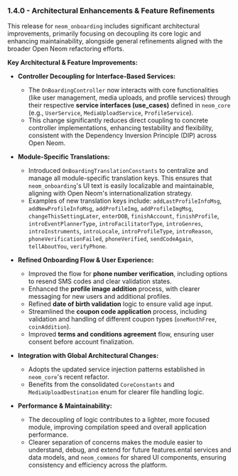 ### 1.4.0 - Architectural Enhancements & Feature Refinements

This release for `neom_onboarding` includes significant architectural improvements, primarily focusing on decoupling its core logic and enhancing maintainability, alongside general refinements aligned with the broader Open Neom refactoring efforts.

**Key Architectural & Feature Improvements:**

* **Controller Decoupling for Interface-Based Services:**
    * The `OnBoardingController` now interacts with core functionalities (like user management, media uploads, and profile services) through their respective **service interfaces (use_cases)** defined in `neom_core` (e.g., `UserService`, `MediaUploadService`, `ProfileService`).
    * This change significantly reduces direct coupling to concrete controller implementations, enhancing testability and flexibility, consistent with the Dependency Inversion Principle (DIP) across Open Neom.

* **Module-Specific Translations:**
    * Introduced `OnBoardingTranslationConstants` to centralize and manage all module-specific translation keys. This ensures that `neom_onboarding`'s UI text is easily localizable and maintainable, aligning with Open Neom's internationalization strategy.
    * Examples of new translation keys include: `addLastProfileInfoMsg`, `addNewProfileInfoMsg`, `addProfileImg`, `addProfileImgMsg`, `changeThisSettingLater`, `enterDOB`, `finishAccount`, `finishProfile`, `introEventPlannerType`, `introFacilitatorType`, `introGenres`, `introInstruments`, `introLocale`, `introProfileType`, `introReason`, `phoneVerificationFailed`, `phoneVerified`, `sendCodeAgain`, `tellAboutYou`, `verifyPhone`.

* **Refined Onboarding Flow & User Experience:**
    * Improved the flow for **phone number verification**, including options to resend SMS codes and clear validation states.
    * Enhanced the **profile image addition** process, with clearer messaging for new users and additional profiles.
    * Refined **date of birth validation** logic to ensure valid age input.
    * Streamlined the **coupon code application** process, including validation and handling of different coupon types (`oneMonthFree`, `coinAddition`).
    * Improved **terms and conditions agreement** flow, ensuring user consent before account finalization.

* **Integration with Global Architectural Changes:**
    * Adopts the updated service injection patterns established in `neom_core`'s recent refactor.
    * Benefits from the consolidated `CoreConstants` and `MediaUploadDestination` enum for clearer file handling logic.

* **Performance & Maintainability:**
    * The decoupling of logic contributes to a lighter, more focused module, improving compilation speed and overall application performance.
    * Clearer separation of concerns makes the module easier to understand, debug, and extend for future features.ental services and data models, and `neom_commons` for shared UI components, ensuring consistency and efficiency across the platform.